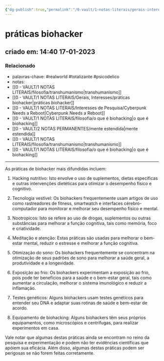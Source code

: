 ```yaml
---
{"dg-publish":true,"permalink":"/0-vault/1-notas-literais/gerais-interesses/praticas-biohacker/","tags":["realworld","totalizante","psicodelico"],"dgHomeLink":true,"dgShowLocalGraph":true,"dgShowFileTree":true,"dgEnableSearch":true}
---
```


# práticas biohacker
## criado em: 14:40 17-01-2023

### Relacionado
- palavras-chave: #realworld #totalizante #psicodelico 
- notas: 
- [[0 - VAULT/1 NOTAS LITERAIS/filosofia/transhumanismo\|transhumanismo]]
- [[0 - VAULT/1 NOTAS LITERAIS/Gerais, Interesses/práticas biohacker\|práticas biohacker]]
- [[0 - VAULT/1 NOTAS LITERAIS/Interesses de Pesquisa/Cyberpunk Needs a Reboot\|Cyberpunk Needs a Reboot]]
- [[0 - VAULT/1 NOTAS LITERAIS/filosofia/o que é biohacking\|o que é biohacking]]
- [[0 - VAULT/2 NOTAS PERMANENTES/mente estendida\|mente estendida]]
- [[0 - VAULT/1 NOTAS LITERAIS/filosofia/transhumanismo\|transhumanismo]]
- [[0 - VAULT/1 NOTAS LITERAIS/filosofia/o que é biohacking\|o que é biohacking]]

---
As práticas de biohacker mais difundidas incluem:

1.  Hacking nutritivo: Isto envolve o uso de suplementos, dietas específicas e outras intervenções dietéticas para otimizar o desempenho físico e cognitivo.
    
2.  Tecnologia vestível: Os biohackers frequentemente usam artigos de uso como rastreadores de fitness, smartwatch e interfaces cérebro-computador para monitorar e melhorar seu desempenho físico e mental.
    
3.  Nootropicos: Isto se refere ao uso de drogas, suplementos ou outras substâncias para melhorar a função cognitiva, tais como memória, foco e criatividade.
    
4.  Meditação e atenção: Estas práticas são usadas para melhorar o bem-estar mental, reduzir o estresse e melhorar a função cognitiva.
    
5.  Otimização do sono: Os biohackers frequentemente se concentram na otimização de seus padrões de sono para melhorar a saúde geral, a produtividade e a longevidade.
    
6.  Exposição ao frio: Os biohackers experimentam a exposição ao frio, pois pode ter benefícios para a saúde e o bem-estar geral, tais como aumentar a circulação, melhorar o sistema imunológico e reduzir a inflamação.
    
7.  Testes genéticos: Alguns biohackers usam testes genéticos para entender seu DNA e adaptar suas rotinas de saúde e bem-estar de acordo.
    
8.  Equipamento de biohacking: Alguns biohackers têm seus próprios equipamentos, como microscópios e centrífugas, para realizar experimentos em casa.
    

Vale notar que algumas destas práticas ainda se encontram no reino da pesquisa e experimentação e podem não ter evidências científicas que apóiem sua eficácia. Além disso, algumas destas práticas podem ser perigosas se não forem feitas corretamente.